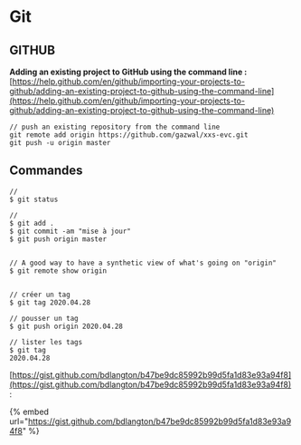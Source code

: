 # Git

## GITHUB

**Adding an existing project to GitHub using the command line :**  
[https://help.github.com/en/github/importing-your-projects-to-github/adding-an-existing-project-to-github-using-the-command-line](https://help.github.com/en/github/importing-your-projects-to-github/adding-an-existing-project-to-github-using-the-command-line)

```text
// push an existing repository from the command line
git remote add origin https://github.com/gazwal/xxs-evc.git
git push -u origin master

```

## Commandes

```text
//
$ git status

//
$ git add .
$ git commit -am "mise à jour"
$ git push origin master


// A good way to have a synthetic view of what's going on "origin"
$ git remote show origin


// créer un tag
$ git tag 2020.04.28

// pousser un tag
$ git push origin 2020.04.28

// lister les tags
$ git tag
2020.04.28
```

[https://gist.github.com/bdlangton/b47be9dc85992b99d5fa1d83e93a94f8](https://gist.github.com/bdlangton/b47be9dc85992b99d5fa1d83e93a94f8) :

{% embed url="https://gist.github.com/bdlangton/b47be9dc85992b99d5fa1d83e93a94f8" %}



